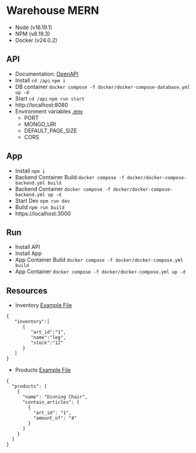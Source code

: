 # Warehouse MERN

- Node (v16.19.1)
- NPM (v8.19.3)
- Docker (v24.0.2)

## API

- Documentation: [OpenAPI](api/api.yaml)
- Install `cd /api` `npm i`
- DB container `docker compose -f docker/docker-compose-database.yml up -d`
- Start `cd /api` `npm run start`
- http://localhost:8080
- Environment variables [.env](.env)
  - PORT
  - MONGO_URI
  - DEFAULT_PAGE_SIZE
  - CORS

## App

- Install `npm i`
- Backend Container Build `docker compose -f docker/docker-compose-backend.yml build`
- Backend Container `docker compose -f docker/docker-compose-backend.yml up -d`
- Start Dev `npm run dev`
- Build `npm run build`
- https://localhost:3000

## Run

- Install API
- Install App
- App Container Build `docker compose -f docker/docker-compose.yml build`
- App Container `docker compose -f docker/docker-compose.yml up -d`

## Resources

- Inventory [Example File](resources/inventory.json)

```
{
   "inventory":[
      {
         "art_id":"1",
         "name":"leg",
         "stock":"12"
      }
   ]
}
```
- Products [Example File](resources/products.json)

```
{
  "products": [
    {
      "name": "Dinning Chair",
      "contain_articles": [
        {
          "art_id": "1",
          "amount_of": "4"
        }
      ]
    }
  ]
}
```
